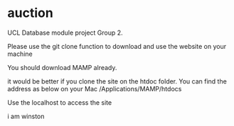 # auction
UCL Database module project
Group 2.

Please use the git clone function to download and use the website on your machine

You should download MAMP already.

it would be better if you clone the site on the htdoc folder. You can find the address as below on your Mac
/Applications/MAMP/htdocs

Use the localhost to access the site

i am winston
